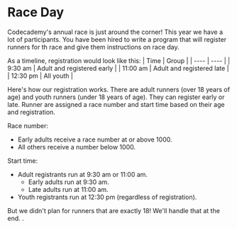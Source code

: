 # Race Day
Codecademy's annual race is just around the corner! This year we have a lot of participants.  You have been hired to write a program that will register runners for th race and give them instructions on race day.

As a timeline, registration would look like this:
| Time | Group |
| ---- | ---- |
| 9:30 am | Adult and registered early |
| 11:00 am | Adult and registered late |
| 12:30 pm | All youth |

Here's how our registration works.  There are adult runners (over 18 years of age) and youth runners (under 18 years of age). They can register early or late. Runner are assigned a race number and start time based on their age and registration. 

Race number:
- Early adults receive a race number at or above 1000.
- All others receive a number below 1000.

Start time:
- Adult registrants run at 9:30 am or 11:00 am.
    - Early adults run at 9:30 am.
    - Late adults run at 11:00 am.
- Youth registrants run at 12:30 pm (regardless of registration).

But we didn't plan for runners that are exactly 18! We'll handle that at the end. .